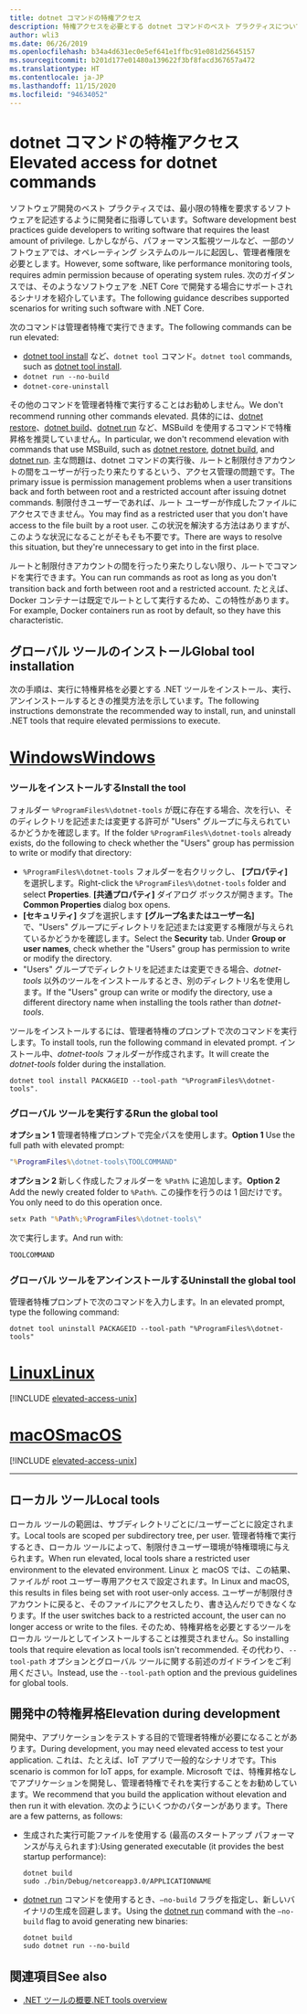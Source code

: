 ```yaml
---
title: dotnet コマンドの特権アクセス
description: 特権アクセスを必要とする dotnet コマンドのベスト プラクティスについて説明します。
author: wli3
ms.date: 06/26/2019
ms.openlocfilehash: b34a4d631ec0e5ef641e1ffbc91e081d25645157
ms.sourcegitcommit: b201d177e01480a139622f3bf8facd367657a472
ms.translationtype: HT
ms.contentlocale: ja-JP
ms.lasthandoff: 11/15/2020
ms.locfileid: "94634052"
---
```

# <a name="elevated-access-for-dotnet-commands"></a><span data-ttu-id="88795-103">dotnet コマンドの特権アクセス</span><span class="sxs-lookup"><span data-stu-id="88795-103">Elevated access for dotnet commands</span></span>

<span data-ttu-id="88795-104">ソフトウェア開発のベスト プラクティスでは、最小限の特権を要求するソフトウェアを記述するように開発者に指導しています。</span><span class="sxs-lookup"><span data-stu-id="88795-104">Software development best practices guide developers to writing software that requires the least amount of privilege.</span></span> <span data-ttu-id="88795-105">しかしながら、パフォーマンス監視ツールなど、一部のソフトウェアでは、オペレーティング システムのルールに起因し、管理者権限を必要とします。</span><span class="sxs-lookup"><span data-stu-id="88795-105">However, some software, like performance monitoring tools, requires admin permission because of operating system rules.</span></span> <span data-ttu-id="88795-106">次のガイダンスでは、そのようなソフトウェアを .NET Core で開発する場合にサポートされるシナリオを紹介しています。</span><span class="sxs-lookup"><span data-stu-id="88795-106">The following guidance describes supported scenarios for writing such software with .NET Core.</span></span>

<span data-ttu-id="88795-107">次のコマンドは管理者特権で実行できます。</span><span class="sxs-lookup"><span data-stu-id="88795-107">The following commands can be run elevated:</span></span>

- <span data-ttu-id="88795-108">[dotnet tool install](dotnet-tool-install.md) など、`dotnet tool` コマンド。</span><span class="sxs-lookup"><span data-stu-id="88795-108">`dotnet tool` commands, such as [dotnet tool install](dotnet-tool-install.md).</span></span>
- `dotnet run --no-build`
- `dotnet-core-uninstall`

<span data-ttu-id="88795-109">その他のコマンドを管理者特権で実行することはお勧めしません。</span><span class="sxs-lookup"><span data-stu-id="88795-109">We don't recommend running other commands elevated.</span></span> <span data-ttu-id="88795-110">具体的には、[dotnet restore](dotnet-restore.md)、[dotnet build](dotnet-build.md)、[dotnet run](dotnet-run.md) など、MSBuild を使用するコマンドで特権昇格を推奨していません。</span><span class="sxs-lookup"><span data-stu-id="88795-110">In particular, we don't recommend elevation with commands that use MSBuild, such as [dotnet restore](dotnet-restore.md), [dotnet build](dotnet-build.md), and [dotnet run](dotnet-run.md).</span></span> <span data-ttu-id="88795-111">主な問題は、dotnet コマンドの実行後、ルートと制限付きアカウントの間をユーザーが行ったり来たりするという、アクセス管理の問題です。</span><span class="sxs-lookup"><span data-stu-id="88795-111">The primary issue is permission management problems when a user transitions back and forth between root and a restricted account after issuing dotnet commands.</span></span> <span data-ttu-id="88795-112">制限付きユーザーであれば、ルート ユーザーが作成したファイルにアクセスできません。</span><span class="sxs-lookup"><span data-stu-id="88795-112">You may find as a restricted user that you don't have access to the file built by a root user.</span></span> <span data-ttu-id="88795-113">この状況を解決する方法はありますが、このような状況になることがそもそも不要です。</span><span class="sxs-lookup"><span data-stu-id="88795-113">There are ways to resolve this situation, but they're unnecessary to get into in the first place.</span></span>

<span data-ttu-id="88795-114">ルートと制限付きアカウントの間を行ったり来たりしない限り、ルートでコマンドを実行できます。</span><span class="sxs-lookup"><span data-stu-id="88795-114">You can run commands as root as long as you don't transition back and forth between root and a restricted account.</span></span> <span data-ttu-id="88795-115">たとえば、Docker コンテナーは既定でルートとして実行するため、この特性があります。</span><span class="sxs-lookup"><span data-stu-id="88795-115">For example, Docker containers run as root by default, so they have this characteristic.</span></span>

## <a name="global-tool-installation"></a><span data-ttu-id="88795-116">グローバル ツールのインストール</span><span class="sxs-lookup"><span data-stu-id="88795-116">Global tool installation</span></span>

<span data-ttu-id="88795-117">次の手順は、実行に特権昇格を必要とする .NET ツールをインストール、実行、アンインストールするときの推奨方法を示しています。</span><span class="sxs-lookup"><span data-stu-id="88795-117">The following instructions demonstrate the recommended way to install, run, and uninstall .NET tools that require elevated permissions to execute.</span></span>

<!-- markdownlint-disable MD025 -->

# <a name="windows"></a>[<span data-ttu-id="88795-118">Windows</span><span class="sxs-lookup"><span data-stu-id="88795-118">Windows</span></span>](#tab/windows)

### <a name="install-the-tool"></a><span data-ttu-id="88795-119">ツールをインストールする</span><span class="sxs-lookup"><span data-stu-id="88795-119">Install the tool</span></span>

<span data-ttu-id="88795-120">フォルダー `%ProgramFiles%\dotnet-tools` が既に存在する場合、次を行い、そのディレクトリを記述または変更する許可が "Users" グループに与えられているかどうかを確認します。</span><span class="sxs-lookup"><span data-stu-id="88795-120">If the folder `%ProgramFiles%\dotnet-tools` already exists, do the following to check whether the "Users" group has permission to write or modify that directory:</span></span>

- <span data-ttu-id="88795-121">`%ProgramFiles%\dotnet-tools` フォルダーを右クリックし、 **[プロパティ]** を選択します。</span><span class="sxs-lookup"><span data-stu-id="88795-121">Right-click the `%ProgramFiles%\dotnet-tools` folder and select **Properties**.</span></span> <span data-ttu-id="88795-122">**[共通プロパティ]** ダイアログ ボックスが開きます。</span><span class="sxs-lookup"><span data-stu-id="88795-122">The **Common Properties** dialog box opens.</span></span>
- <span data-ttu-id="88795-123">**[セキュリティ]** タブを選択します **[グループ名またはユーザー名]** で、"Users" グループにディレクトリを記述または変更する権限が与えられているかどうかを確認します。</span><span class="sxs-lookup"><span data-stu-id="88795-123">Select the **Security** tab. Under **Group or user names**, check whether the "Users" group has permission to write or modify the directory.</span></span>
- <span data-ttu-id="88795-124">"Users" グループでディレクトリを記述または変更できる場合、*dotnet-tools* 以外のツールをインストールするとき、別のディレクトリ名を使用します。</span><span class="sxs-lookup"><span data-stu-id="88795-124">If the "Users" group can write or modify the directory, use a different directory name when installing the tools rather than *dotnet-tools*.</span></span>

<span data-ttu-id="88795-125">ツールをインストールするには、管理者特権のプロンプトで次のコマンドを実行します。</span><span class="sxs-lookup"><span data-stu-id="88795-125">To install tools, run the following command in elevated prompt.</span></span> <span data-ttu-id="88795-126">インストール中、*dotnet-tools* フォルダーが作成されます。</span><span class="sxs-lookup"><span data-stu-id="88795-126">It will create the *dotnet-tools* folder during the installation.</span></span>

```dotnetcli
dotnet tool install PACKAGEID --tool-path "%ProgramFiles%\dotnet-tools".
```

### <a name="run-the-global-tool"></a><span data-ttu-id="88795-127">グローバル ツールを実行する</span><span class="sxs-lookup"><span data-stu-id="88795-127">Run the global tool</span></span>

<span data-ttu-id="88795-128">**オプション 1** 管理者特権プロンプトで完全パスを使用します。</span><span class="sxs-lookup"><span data-stu-id="88795-128">**Option 1** Use the full path with elevated prompt:</span></span>

```cmd
"%ProgramFiles%\dotnet-tools\TOOLCOMMAND"
```

<span data-ttu-id="88795-129">**オプション 2** 新しく作成したフォルダーを `%Path%` に追加します。</span><span class="sxs-lookup"><span data-stu-id="88795-129">**Option 2** Add the newly created folder to `%Path%`.</span></span> <span data-ttu-id="88795-130">この操作を行うのは 1 回だけです。</span><span class="sxs-lookup"><span data-stu-id="88795-130">You only need to do this operation once.</span></span>

```cmd
setx Path "%Path%;%ProgramFiles%\dotnet-tools\"
```

<span data-ttu-id="88795-131">次で実行します。</span><span class="sxs-lookup"><span data-stu-id="88795-131">And run with:</span></span>

```cmd
TOOLCOMMAND
```

### <a name="uninstall-the-global-tool"></a><span data-ttu-id="88795-132">グローバル ツールをアンインストールする</span><span class="sxs-lookup"><span data-stu-id="88795-132">Uninstall the global tool</span></span>

<span data-ttu-id="88795-133">管理者特権プロンプトで次のコマンドを入力します。</span><span class="sxs-lookup"><span data-stu-id="88795-133">In an elevated prompt, type the following command:</span></span>

```dotnetcli
dotnet tool uninstall PACKAGEID --tool-path "%ProgramFiles%\dotnet-tools"
```

# <a name="linux"></a>[<span data-ttu-id="88795-134">Linux</span><span class="sxs-lookup"><span data-stu-id="88795-134">Linux</span></span>](#tab/linux)

[!INCLUDE [elevated-access-unix](../../../includes/elevated-access-unix.md)]

# <a name="macos"></a>[<span data-ttu-id="88795-135">macOS</span><span class="sxs-lookup"><span data-stu-id="88795-135">macOS</span></span>](#tab/macos)

[!INCLUDE [elevated-access-unix](../../../includes/elevated-access-unix.md)]

---

## <a name="local-tools"></a><span data-ttu-id="88795-136">ローカル ツール</span><span class="sxs-lookup"><span data-stu-id="88795-136">Local tools</span></span>

<span data-ttu-id="88795-137">ローカル ツールの範囲は、サブディレクトリごとに/ユーザーごとに設定されます。</span><span class="sxs-lookup"><span data-stu-id="88795-137">Local tools are scoped per subdirectory tree, per user.</span></span> <span data-ttu-id="88795-138">管理者特権で実行するとき、ローカル ツールによって、制限付きユーザー環境が特権環境に与えられます。</span><span class="sxs-lookup"><span data-stu-id="88795-138">When run elevated, local tools share a restricted user environment to the elevated environment.</span></span> <span data-ttu-id="88795-139">Linux と macOS では、この結果、ファイルが root ユーザー専用アクセスで設定されます。</span><span class="sxs-lookup"><span data-stu-id="88795-139">In Linux and macOS, this results in files being set with root user-only access.</span></span> <span data-ttu-id="88795-140">ユーザーが制限付きアカウントに戻ると、そのファイルにアクセスしたり、書き込んだりできなくなります。</span><span class="sxs-lookup"><span data-stu-id="88795-140">If the user switches back to a restricted account, the user can no longer access or write to the files.</span></span> <span data-ttu-id="88795-141">そのため、特権昇格を必要とするツールをローカル ツールとしてインストールすることは推奨されません。</span><span class="sxs-lookup"><span data-stu-id="88795-141">So installing tools that require elevation as local tools isn't recommended.</span></span> <span data-ttu-id="88795-142">その代わり、`--tool-path` オプションとグローバル ツールに関する前述のガイドラインをご利用ください。</span><span class="sxs-lookup"><span data-stu-id="88795-142">Instead, use the `--tool-path` option and the previous guidelines for global tools.</span></span>

## <a name="elevation-during-development"></a><span data-ttu-id="88795-143">開発中の特権昇格</span><span class="sxs-lookup"><span data-stu-id="88795-143">Elevation during development</span></span>

<span data-ttu-id="88795-144">開発中、アプリケーションをテストする目的で管理者特権が必要になることがあります。</span><span class="sxs-lookup"><span data-stu-id="88795-144">During development, you may need elevated access to test your application.</span></span> <span data-ttu-id="88795-145">これは、たとえば、IoT アプリで一般的なシナリオです。</span><span class="sxs-lookup"><span data-stu-id="88795-145">This scenario is common for IoT apps, for example.</span></span> <span data-ttu-id="88795-146">Microsoft では、特権昇格なしでアプリケーションを開発し、管理者特権でそれを実行することをお勧めしています。</span><span class="sxs-lookup"><span data-stu-id="88795-146">We recommend that you build the application without elevation and then run it with elevation.</span></span> <span data-ttu-id="88795-147">次のようにいくつかのパターンがあります。</span><span class="sxs-lookup"><span data-stu-id="88795-147">There are a few patterns, as follows:</span></span>

- <span data-ttu-id="88795-148">生成された実行可能ファイルを使用する (最高のスタートアップ パフォーマンスが与えられます):</span><span class="sxs-lookup"><span data-stu-id="88795-148">Using generated executable (it provides the best startup performance):</span></span>

   ```dotnetcli
   dotnet build
   sudo ./bin/Debug/netcoreapp3.0/APPLICATIONNAME
   ```

- <span data-ttu-id="88795-149">[dotnet run](dotnet-run.md) コマンドを使用するとき、`—no-build` フラグを指定し、新しいバイナリの生成を回避します。</span><span class="sxs-lookup"><span data-stu-id="88795-149">Using the [dotnet run](dotnet-run.md) command with the `—no-build` flag to avoid generating new binaries:</span></span>

   ```dotnetcli
   dotnet build
   sudo dotnet run --no-build
   ```

## <a name="see-also"></a><span data-ttu-id="88795-150">関連項目</span><span class="sxs-lookup"><span data-stu-id="88795-150">See also</span></span>

- [<span data-ttu-id="88795-151">.NET ツールの概要</span><span class="sxs-lookup"><span data-stu-id="88795-151">.NET tools overview</span></span>](global-tools.md)
